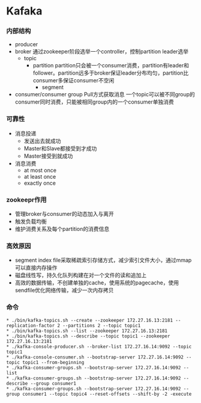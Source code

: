 # Kafaka

### 内部结构

* producer
* broker
    通过zookeeper阶段选举一个controller，控制partition leader选举
    * topic
        * partition
            partition只会被一个consumer消费，partition有leader和follower。partition远多于broker保证leader分布均匀，partition比consumer多保证consumer不空闲
            * segment
* consumer/consumer group
    Pull方式获取消息
    一个topic可以被不同group的consumer同时消费，只能被相同group内的一个consumer单独消费

### 可靠性
* 消息投递
    * 发送出去就成功
    * Master和Slave都接受到才成功
    * Master接受到就成功
* 消息消费
    * at most once
    * at least once
    * exactly once

### zookeepr作用
* 管理broker与consumer的动态加入与离开
* 触发负载均衡
* 维护消费关系及每个partition的消费信息


### 高效原因
* segment index file采取稀疏索引存储方式，减少索引文件大小，通过mmap可以直接内存操作
* 磁盘线性写，持久化队列构建在对一个文件的读和追加上
* 高效的数据传输，不创建单独的cache，使用系统的pagecache，使用sendfile优化网络传输，减少一次内存拷贝


### 命令
    * ./bin/kafka-topics.sh --create --zookeeper 172.27.16.13:2181 --replication-factor 2 --partitions 2 --topic topic1
    * ./bin/kafka-topics.sh --list --zookeeper 172.27.16.13:2181
    * ./bin/kafka-topics.sh --describe --topic topic1 --zookeeper 172.27.16.13:2181
    * ./kafka-console-producer.sh --broker-list 172.27.16.14:9092 --topic topic1
    * ./kafka-console-consumer.sh --bootstrap-server 172.27.16.14:9092 --topic topic1 --from-beginning
    * ./kafka-consumer-groups.sh --bootstrap-server 172.27.16.14:9092 --list
    * ./kafka-consumer-groups.sh --bootstrap-server 172.27.16.14:9092 --describe --group consumer1
    * ./kafka-consumer-groups.sh --bootstrap-server 172.27.16.14:9092 --group consumer1 --topic topic4 --reset-offsets --shift-by -2 -execute

    
    